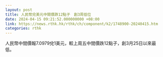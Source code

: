 ```yaml
---
layout: post
title: 人民幣兌美元中間價跌12點子　創3周低位
date: 2024-04-15 09:21:52.000000000 +08:00
link: https://news.rthk.hk/rthk/ch/component/k2/1748900-20240415.htm
categories: rthk
---
```


人民幣中間價報7.0979兌1美元，較上周五中間價跌12點子，創3月25日以來最低。
